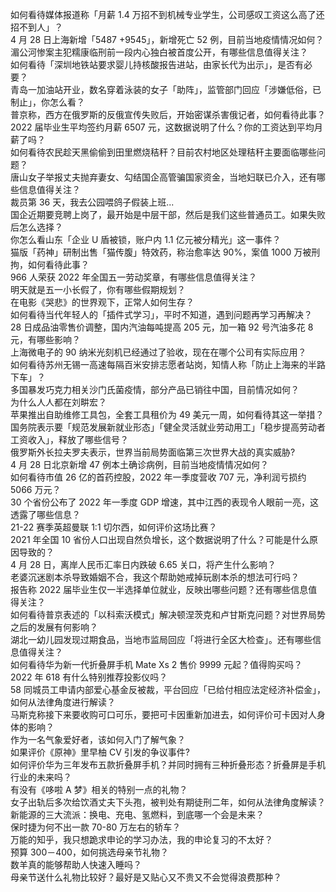 如何看待媒体报道称「月薪 1.4 万招不到机械专业学生，公司感叹工资这么高了还招不到人」？  
4 月 28 日上海新增「5487 +9545」，新增死亡 52 例，目前当地疫情情况如何？  
湄公河惨案主犯糯康临刑前一段内心独白被首度公开，有哪些信息值得关注？  
如何看待「深圳地铁站要求婴儿持核酸报告进站，由家长代为出示」，是否有必要？  
青岛一加油站开业，数名穿着泳装的女子「助阵」，监管部门回应「涉嫌低俗，已制止」，你怎么看？  
普京称，西方在俄罗斯的反俄宣传失败后，开始密谋杀害俄记者，如何看待此事？  
2022 届毕业生平均签约月薪 6507 元，这数据说明了什么？你的工资达到平均月薪了吗？  
如何看待农民趁天黑偷偷到田里燃烧秸秆？目前农村地区处理秸秆主要面临哪些问题？  
唐山女子举报丈夫抛弃妻女、勾结国企高管骗国家资金，当地妇联已介入，还有哪些信息值得关注？  
裁员第 36 天，我去公园喂鸽子假装上班...  
国企近期要竞聘上岗了，最开始是中层干部，然后是我们这些普通员工。如果失败后怎么选择？  
你怎么看山东「企业 U 盾被锁，账户内 1.1 亿元被分精光」这一事件？  
猫版「药神」研制出售「猫传腹」特效药，称治愈率达 90%，案值 1000 万被刑拘，如何看待此事？  
966 人荣获 2022 年全国五一劳动奖章，有哪些信息值得关注？  
明天就是五一小长假了，你有哪些假期规划？  
在电影《哭悲》的世界观下，正常人如何生存？  
如何看待当代年轻人的「插件式学习」，平时不知道，遇到问题再学习再解决？  
28 日成品油零售价调整，国内汽油每吨提高 205 元，加一箱 92 号汽油多花 8 元，有哪些影响？  
上海微电子的 90 纳米光刻机已经通过了验收，现在在哪个公司有实际应用？  
如何看待苏州无锡一高速每隔百米安排志愿者站岗，知情人称「防止上海来的半路下车」？  
多国暴发巧克力相关沙门氏菌疫情，部分产品已销往中国，目前情况如何？  
为什么人人都在刘畊宏？  
苹果推出自助维修工具包，全套工具租价为 49 美元一周，如何看待其这一举措？  
国务院表示要「规范发展新就业形态」「健全灵活就业劳动用工」「稳步提高劳动者工资收入」，释放了哪些信号？  
俄罗斯外长拉夫罗夫表示，世界当前局势面临第三次世界大战的真实威胁?  
4 月 28 日北京新增 47 例本土确诊病例，目前当地疫情情况如何？  
如何看待市值 26 亿的首药控股，2022 年一季度营收 707 元，净利润亏损约 5066 万元？  
30 个省份公布了 2022 年一季度 GDP 增速，其中江西的表现令人眼前一亮，这透露了哪些信息？  
21-22 赛季英超曼联 1:1 切尔西，如何评价这场比赛？  
2021 年全国 10 省份人口出现自然负增长，这个数据说明了什么？可能是什么原因导致的？  
4 月 28 日，离岸人民币汇率日内跌破 6.65 关口，将产生什么影响？  
老婆沉迷剧本杀导致婚姻不合，我这个帮助她戒掉玩剧本杀的想法可行吗？  
报告称 2022 届毕业生仅一半选择单位就业，反映出哪些问题？还有哪些信息值得关注？  
如何看待普京表述的「以科索沃模式」解决顿涅茨克和卢甘斯克问题？对世界局势之后的发展有何影响？  
湖北一幼儿园发现过期食品，当地市监局回应「将进行全区大检查」。还有哪些信息值得关注？  
如何看待华为新一代折叠屏手机 Mate Xs 2 售价 9999 元起？值得购买吗？  
2022 年 618 有什么特别推荐投影仪吗？  
58 同城员工申请内部爱心基金反被裁，平台回应「已给付相应法定经济补偿金」，如何从法律角度进行解读？  
马斯克称接下来要收购可口可乐，要把可卡因重新加进去，如何评价可卡因对人身体的影响？  
作为一名气象爱好者，该如何入门了解气象？  
如果评价《原神》里早柚 CV 引发的争议事件?  
如何评价华为三年发布五款折叠屏手机？并同时拥有三种折叠形态？折叠屏是手机行业的未来吗？  
有没有《哆啦 A 梦》相关的特别一点的礼物？  
女子出轨后多次给饮酒丈夫下头孢，被判处有期徒刑二年，如何从法律角度解读？  
新能源的三大流派：换电、充电、氢燃料，到底哪一个会是未来？  
保时捷为何不出一款 70-80 万左右的轿车？  
万能的知乎，我只想跪求申论的学习办法，我的申论复习的不太好？  
预算 300－400，如何挑选母亲节礼物？  
数羊真的能够帮助人快速入睡吗？  
母亲节送什么礼物比较好？最好是又贴心又不贵又不会觉得浪费那种？  
